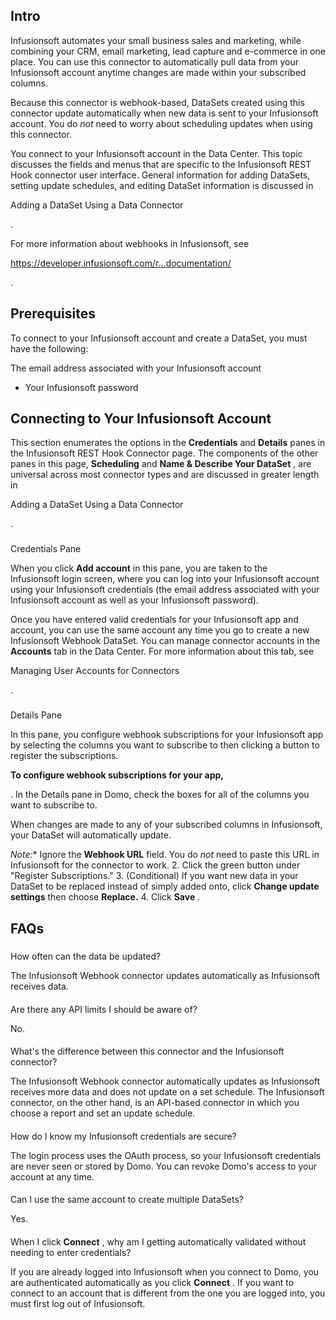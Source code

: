 

Intro
-------

Infusionsoft automates your small business sales and marketing, while combining your CRM, email marketing, lead capture and e-commerce in one place. You can use this connector to automatically pull data from your Infusionsoft account anytime changes are made within your subscribed columns.


 Because this connector is webhook-based, DataSets created using this connector update automatically when new data is sent to your Infusionsoft account. You do
 *not*
 need to worry about scheduling updates when using this connector.


 You connect to your Infusionsoft account in the Data Center. This topic discusses the fields and menus that are specific to the Infusionsoft REST Hook connector user interface. General information for adding DataSets, setting update schedules, and editing DataSet information is discussed in

Adding a DataSet Using a Data Connector

.


 For more information about webhooks in Infusionsoft, see

https://developer.infusionsoft.com/r...documentation/

.


 Prerequisites
---------------

To connect to your Infusionsoft account and create a DataSet, you must have the following:

 The email address associated with your Infusionsoft account
* Your Infusionsoft password


 Connecting to Your Infusionsoft Account
-----------------------------------------


 This section enumerates the options in the
 **Credentials**
 and
 **Details**
 panes in the Infusionsoft REST Hook Connector page. The components of the other panes in this page,
 **Scheduling**
 and
 **Name & Describe Your DataSet**
 , are universal across most connector types and are discussed in greater length in

Adding a DataSet Using a Data Connector

.


###

Credentials Pane

When you click
 **Add account**
 in this pane, you are taken to the Infusionsoft login screen, where you can log into your Infusionsoft account using your Infusionsoft credentials (the email address associated with your Infusionsoft account as well as your Infusionsoft password).

Once you have entered valid credentials for your Infusionsoft app and account, you can use the same account any time you go to create a new Infusionsoft Webhook DataSet. You can manage connector accounts in the
 **Accounts**
 tab in the Data Center. For more information about this tab, see

Managing User Accounts for Connectors

.


###
 Details Pane

In this pane, you configure webhook subscriptions for your Infusionsoft app by selecting the columns you want to subscribe to then clicking a button to register the subscriptions.


**To configure webhook subscriptions for your app,**

. In the Details pane in Domo, check the boxes for all of the columns you want to subscribe to.


 When changes are made to any of your subscribed columns in Infusionsoft, your DataSet will automatically update.

*Note:**
 Ignore the
 **Webhook URL**
 field. You do
 *not*
 need to paste this URL in Infusionsoft for the connector to work.
2. Click the green button under "Register Subscriptions."
3. (Conditional) If you want new data in your DataSet to be replaced instead of simply added onto, click
 **Change update settings**
 then choose
 **Replace.**
4. Click
 **Save**
 .

FAQs
------


#####
 How often can the data be updated?

The Infusionsoft Webhook connector updates automatically as Infusionsoft receives data.

####
 Are there any API limits I should be aware of?

No.

####
 What's the difference between this connector and the Infusionsoft connector?

The Infusionsoft Webhook connector automatically updates as Infusionsoft receives more data and does not update on a set schedule. The Infusionsoft connector, on the other hand, is an API-based connector in which you choose a report and set an update schedule.

####
 How do I know my Infusionsoft credentials are secure?

The login process uses the OAuth process, so your Infusionsoft credentials are never seen or stored by Domo. You can revoke Domo's access to your account at any time.

####
 Can I use the same account to create multiple DataSets?

Yes.

####
 When I click
 **Connect**
 , why am I getting automatically validated without needing to enter credentials?

If you are already logged into Infusionsoft when you connect to Domo, you are authenticated automatically as you click
 **Connect**
 . If you want to connect to an account that is different from the one you are logged into, you must first log out of Infusionsoft.

